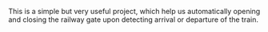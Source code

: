 This is a simple but very useful project, which help us automatically opening and closing the railway gate upon detecting arrival or departure of the train.
